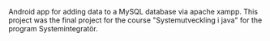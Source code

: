 
Android app for adding data to a MySQL database via apache xampp. 
This project was the final project for the course "Systemutveckling i java" for the program Systemintegratör.
